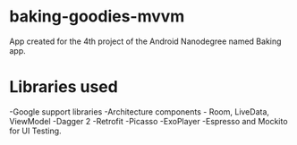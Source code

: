# baking-goodies-mvvm

App created for the 4th project of the Android Nanodegree named Baking app.

# Libraries used

-Google support libraries
-Architecture components - Room, LiveData, ViewModel
-Dagger 2
-Retrofit
-Picasso
-ExoPlayer
-Espresso and Mockito for UI Testing.
